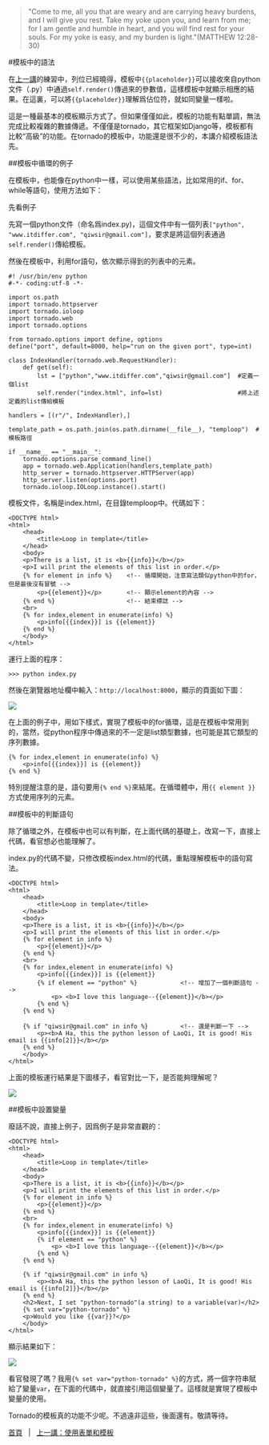 >"Come to me, all you that are weary and are carrying heavy burdens, and I will give you rest. Take my yoke upon you, and learn from me; for I am gentle and humble in heart, and you will find rest for your souls. For my yoke is easy, and my burden is light."(MATTHEW 12:28-30)

#模板中的語法

在[上一講](./311.md)的練習中，列位已經曉得，模板中`{{placeholder}}`可以接收來自python文件（.py）中通過`self.render()`傳過來的參數值，這樣模板中就顯示相應的結果。在這裏，可以將`{{placeholder}}`理解爲佔位符，就如同變量一樣啦。

這是一種最基本的模板顯示方式了。但如果僅僅如此，模板的功能有點單調，無法完成比較複雜的數據傳遞。不僅僅是tornado，其它框架如Django等，模板都有比較“高級”的功能。在tornado的模板中，功能還是很不少的，本講介紹模板語法先。

##模板中循環的例子

在模板中，也能像在python中一樣，可以使用某些語法，比如常用的if、for、while等語句，使用方法如下：

先看例子

先寫一個python文件（命名爲index.py)，這個文件中有一個列表`["python", "www.itdiffer.com", "qiwsir@gmail.com"]`，要求是將這個列表通過`self.render()`傳給模板。

然後在模板中，利用for語句，依次顯示得到的列表中的元素。

	#! /usr/bin/env python
	#-*- coding:utf-8 -*-

	import os.path
	import tornado.httpserver
	import tornado.ioloop
	import tornado.web
	import tornado.options

	from tornado.options import define, options
	define("port", default=8000, help="run on the given port", type=int)

	class IndexHandler(tornado.web.RequestHandler):
	    def get(self):
	        lst = ["python","www.itdiffer.com","qiwsir@gmail.com"]  #定義一個list
	        self.render("index.html", info=lst)                     #將上述定義的list傳給模板

	handlers = [(r"/", IndexHandler),]

	template_path = os.path.join(os.path.dirname(__file__), "temploop")  #模板路徑

	if __name__ == "__main__":
	    tornado.options.parse_command_line()
	    app = tornado.web.Application(handlers,template_path)
	    http_server = tornado.httpserver.HTTPServer(app)
	    http_server.listen(options.port)
	    tornado.ioloop.IOLoop.instance().start()

模板文件，名稱是index.html，在目錄temploop中。代碼如下：

	<DOCTYPE html>
	<html>
	    <head>
	        <title>Loop in template</title>
	    </head>
	    <body>
	    <p>There is a list, it is <b>{{info}}</b></p>
	    <p>I will print the elements of this list in order.</p>
	    {% for element in info %}    <!-- 循環開始，注意寫法類似python中的for，但是最後沒有冒號 -->
	        <p>{{element}}</p>       <!-- 顯示element的內容 -->
	    {% end %}                    <!-- 結束標誌 -->
	    <br>
	    {% for index,element in enumerate(info) %}
	        <p>info[{{index}}] is {{element}}
	    {% end %}
	    </body>
	</html>

運行上面的程序：

    >>> python index.py

然後在瀏覽器地址欄中輸入：`http://localhost:8000`，顯示的頁面如下圖：

![](https://raw.githubusercontent.com/qiwsir/ITArticles/master/Pictures/31201.png)

在上面的例子中，用如下樣式，實現了模板中的for循環，這是在模板中常用到的，當然，從python程序中傳過來的不一定是list類型數據，也可能是其它類型的序列數據。

    {% for index,element in enumerate(info) %}
        <p>info[{{index}}] is {{element}}
    {% end %}

特別提醒注意的是，語句要用`{% end %}`來結尾。在循環體中，用`{{ element }}`方式使用序列的元素。

##模板中的判斷語句

除了循環之外，在模板中也可以有判斷，在上面代碼的基礎上，改寫一下，直接上代碼，看官想必也能理解了。

index.py的代碼不變，只修改模板index.html的代碼，重點理解模板中的語句寫法。

    <DOCTYPE html>
    <html>
        <head>
            <title>Loop in template</title>
        </head>
        <body>
        <p>There is a list, it is <b>{{info}}</b></p>
        <p>I will print the elements of this list in order.</p>
        {% for element in info %}
            <p>{{element}}</p>
        {% end %}
        <br>
        {% for index,element in enumerate(info) %}
            <p>info[{{index}}] is {{element}}
            {% if element == "python" %}            <!-- 增加了一個判斷語句 -->
                <p> <b>I love this language--{{element}}</b></p>
            {% end %}
        {% end %}

        {% if "qiwsir@gmail.com" in info %}         <!-- 還是判斷一下 -->
            <p><b>A Ha, this the python lesson of LaoQi, It is good! His email is {{info[2]}}</b></p>
        {% end %}
        </body>
    </html>

上面的模板運行結果是下圖樣子，看官對比一下，是否能夠理解呢？

![](https://raw.githubusercontent.com/qiwsir/ITArticles/master/Pictures/31202.png)

##模板中設置變量

廢話不說，直接上例子，因爲例子是非常直觀的：

	<DOCTYPE html>
	<html>
	    <head>
	        <title>Loop in template</title>
	    </head>
	    <body>
	    <p>There is a list, it is <b>{{info}}</b></p>
	    <p>I will print the elements of this list in order.</p>
	    {% for element in info %}
	        <p>{{element}}</p>
	    {% end %}
	    <br>
	    {% for index,element in enumerate(info) %}
	        <p>info[{{index}}] is {{element}}
	        {% if element == "python" %}
	            <p> <b>I love this language--{{element}}</b></p>
	        {% end %}
	    {% end %}

	    {% if "qiwsir@gmail.com" in info %}
	        <p><b>A Ha, this the python lesson of LaoQi, It is good! His email is {{info[2]}}</b></p>
	    {% end %}
	    <h2>Next, I set "python-tornado"(a string) to a variable(var)</h2>
	    {% set var="python-tornado" %}
	    <p>Would you like {{var}}?</p>
	    </body>
	</html>

顯示結果如下：

![](https://raw.githubusercontent.com/qiwsir/ITArticles/master/Pictures/31203.png)

看官發現了嗎？我用`{% set var="python-tornado" %}`的方式，將一個字符串賦給了變量`var`，在下面的代碼中，就直接引用這個變量了。這樣就是實現了模板中變量的使用。

Tornado的模板真的功能不少呢。不過遠非這些，後面還有。敬請等待。

[首頁](./index)&nbsp;&nbsp;&nbsp;|&nbsp;&nbsp;&nbsp;[上一講：使用表單和模板](./311.md)
